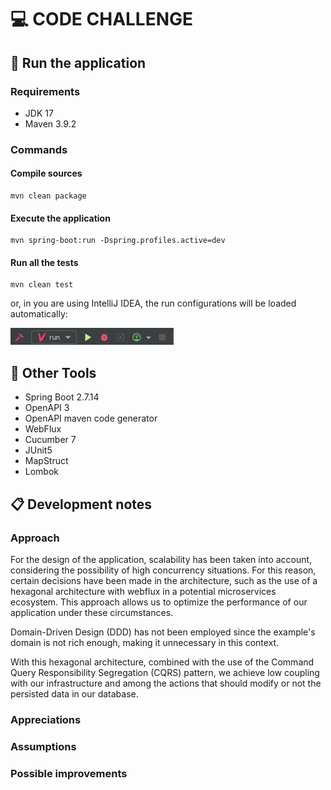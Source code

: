 # 💻 CODE CHALLENGE

## 🚀 Run the application

### Requirements

* JDK 17
* Maven 3.9.2

### Commands

#### Compile sources

```script
mvn clean package
```

#### Execute the application

```script
mvn spring-boot:run -Dspring.profiles.active=dev
```

#### Run all the tests

```script
mvn clean test
```

or, in you are using IntelliJ IDEA, the run configurations will be loaded automatically:

![idea_run_configs.png](doc/idea_run_configs.png)

## 🔧 Other Tools

* Spring Boot 2.7.14
* OpenAPI 3
* OpenAPI maven code generator
* WebFlux
* Cucumber 7
* JUnit5
* MapStruct
* Lombok

## 📋 Development notes

### Approach

For the design of the application, scalability has been taken into account, considering the possibility of high
concurrency situations. For this reason, certain decisions have been made in the architecture, such as the use of a
hexagonal architecture with webflux in a potential microservices ecosystem. This approach allows us to optimize the
performance of our application under these circumstances.

Domain-Driven Design (DDD) has not been employed since the example's domain is not rich enough, making it unnecessary
in this context.

With this hexagonal architecture, combined with the use of the Command Query Responsibility Segregation (CQRS) pattern,
we achieve low coupling with our infrastructure and among the actions that should modify or not the persisted data in
our database.

### Appreciations

### Assumptions

### Possible improvements
